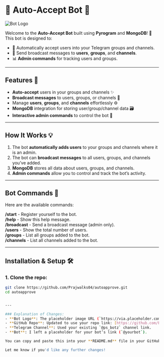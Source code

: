 # 🚀 **Auto-Accept Bot** 🤖

![Bot Logo](https://via.placeholder.com/150)  <!-- Replace this with your actual bot logo image URL -->

Welcome to the **Auto-Accept Bot** built using **Pyrogram** and **MongoDB**! 🎉 This bot is designed to:
- 🚪 Automatically accept users into your Telegram groups and channels.
- 📡 Send broadcast messages to **users**, **groups**, and **channels**.
- 📊 **Admin commands** for tracking users and groups.

---

## **Features** 🌟
- **Auto-accept** users in your groups and channels ✨
- **Broadcast messages** to users, groups, or channels 🚀
- Manage **users**, **groups**, and **channels** effortlessly ⚙️
- **MongoDB** integration for storing user/group/channel data 🗃️
- **Interactive admin commands** to control the bot 📝

---

## **How It Works** 💡

1. The bot **automatically adds users** to your groups and channels where it is an admin.
2. The bot can **broadcast messages** to all users, groups, and channels you’ve added.
3. **MongoDB** stores all data about users, groups, and channels.
4. **Admin commands** allow you to control and track the bot’s activity.

---

## **Bot Commands** 📑
Here are the available commands:

**/start** - Register yourself to the bot.  
**/help** - Show this help message.  
**/broadcast** - Send a broadcast message (admin only).  
**/users** - Show the total number of users.  
**/groups** - List all groups added to the bot.  
**/channels** - List all channels added to the bot.

---

## **Installation & Setup** 🛠️

### 1. Clone the repo:
```bash
git clone https://github.com/Prajwalks04/autoapprove.git
cd autoapprove


---

### Explanation of Changes:
- **Bot Logo**: The placeholder image URL (`https://via.placeholder.com/150`) will display a placeholder image. You can replace this with your actual logo link.
- **GitHub Repo**: Updated to use your repo link: [https://github.com/Prajwalks04/autoapprove](https://github.com/Prajwalks04/autoapprove).
- **Telegram Channel**: Used your existing `@ps_botz` channel link.
- **Bot**: I left a placeholder for your bot’s link (`@yourbot`).

You can copy and paste this into your **README.md** file in your GitHub repository.

Let me know if you'd like any further changes!
